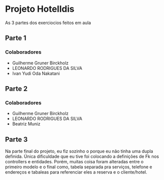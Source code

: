 # Projeto HotelIdis

As 3 partes dos exerciocios feitos em aula

## Parte 1

### Colaboradores
- Guilherme Gruner Birckholz
- LEONARDO RODRIGUES DA SILVA
- Ivan Yudi Oda Nakatani

## Parte 2

### Colaboradores
- Guilherme Gruner Birckholz
- LEONARDO RODRIGUES DA SILVA
- Beatriz Muniz

## Parte 3

Na parte final do projeto, eu fiz sozinho o porque eu não tinha uma dupla definida. Única dificuldade que eu tive foi colocando a definições de Fk nos controllers e entidades.
Porém, muitas coisa foram alteradas entre o primeiro modelo e o final como, tabela separada pra serviços, telefone e endereços e tabaleas para referenciar eles a reserva e o cliente/hotel.
